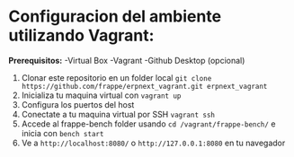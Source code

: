 # Configuracion del ambiente utilizando Vagrant: # 

**Prerequisitos:**
-Virtual Box
-Vagrant
-Github Desktop (opcional)


1. Clonar este repositorio en un folder local `git clone https://github.com/frappe/erpnext_vagrant.git erpnext_vagrant`
2. Inicializa tu maquina virtual con `vagrant up`
3. Configura los puertos del host
4. Conectate a tu maquina virtual por SSH `vagrant ssh`
5. Accede al frappe-bench folder usando `cd /vagrant/frappe-bench/` e inicia con `bench start`
6. Ve a  `http://localhost:8080/` o `http://127.0.0.1:8080` en tu navegador
